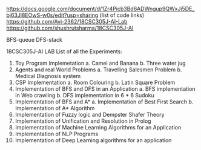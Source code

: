 https://docs.google.com/document/d/1Zr4Picb3Bd6ADWngup9QWxJi5DE_bj63Jl8EOwS-w0s/edit?usp=sharing (list of code links)
https://github.com/Avi-2362/18CSC305J-AI-Lab 
https://github.com/shushrutsharma/18CSC305J-AI

BFS-queue
DFS-stack

18CSC305J-AI LAB
List of all the Experiments: 
1. Toy Program Implemetation
      a. Camel and Banana
      b. Three water jug
2. Agents and real World Problems
      a. Travelling Salesmen Problem
      b. Medical Diagnosis system
3. CSP Implementation
      a. Room Colouring
      b. Latin Square Problem
4. Implementation of BFS and DFS in an Application
      a. BFS implementation in Web crawling
      b. DFS implementation in 6 * 6 Sudoku
5. Implementation of BFS and A*
      a. Implementation of Best First Search
      b. Implementation of A* Algorithm
6. Implementation of Fuzzy logic and Dempster Shafer Theory
7. Implementation of Unification and Resolution in Prolog
8. Implementation of Machine Learning Algorithms for an Application
9. Implementation of NLP Programs
10. Implementation of Deep Learning algorithms for an application

